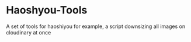 # Haoshyou-Tools
A set of tools for haoshiyou
for example, a script downsizing all images on cloudinary at once

